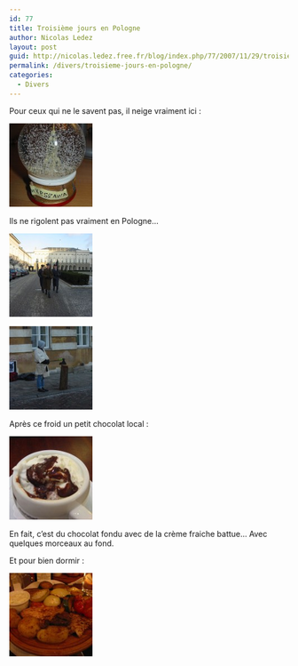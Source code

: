 ```yaml
---
id: 77
title: Troisième jours en Pologne
author: Nicolas Ledez
layout: post
guid: http://nicolas.ledez.free.fr/blog/index.php/77/2007/11/29/troisieme-jours-en-pologne/
permalink: /divers/troisieme-jours-en-pologne/
categories:
  - Divers
---
```

Pour ceux qui ne le savent pas, il neige vraiment ici :

<a href="http://nicolas.ledez.free.fr/blog/index.php/77/2007/11/29/troisieme-jours-en-pologne/neige-sur-varsovie/" rel="attachment wp-att-75" title="Neige sur Varsovie"><img src="/images/2007/11/img_1338-150x150.jpg" alt="Neige sur Varsovie" /></a>

Ils ne rigolent pas vraiment en Pologne&#8230;

<a href="http://nicolas.ledez.free.fr/blog/index.php/77/2007/11/29/troisieme-jours-en-pologne/armee/" rel="attachment wp-att-72" title="Armée"><img src="/images/2007/11/img_1304-150x150.jpg" alt="Armée" /></a>

<a href="http://nicolas.ledez.free.fr/blog/index.php/77/2007/11/29/troisieme-jours-en-pologne/boureau/" rel="attachment wp-att-73" title="Boureau"><img src="/images/2007/11/img_1328-150x150.jpg" alt="Boureau" /></a>

Après ce froid un petit chocolat local :

<a href="http://nicolas.ledez.free.fr/blog/index.php/77/2007/11/29/troisieme-jours-en-pologne/chocolat/" rel="attachment wp-att-74" title="Chocolat"><img src="/images/2007/11/img_1335-150x150.jpg" alt="Chocolat" /></a>

En fait, c&rsquo;est du chocolat fondu avec de la crème fraiche battue&#8230; Avec quelques morceaux au fond.

Et pour bien dormir :

<a href="http://nicolas.ledez.free.fr/blog/index.php/77/2007/11/29/troisieme-jours-en-pologne/et-pour-bien-dormir/" rel="attachment wp-att-76" title="Et pour bien dormir…"><img src="/images/2007/11/img_1345-150x150.jpg" alt="Et pour bien dormir…" /></a>